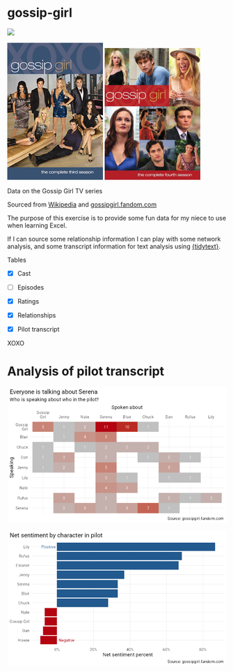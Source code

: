 # gossip-girl

![](https://img.shields.io/badge/XOXO-in_progress-B40411?style=for-the-badge&labelColor=black
)

![](assets/Gossip_Girl_season_3_DVD.png)
![](assets/Gossip_Girl_season_4_DVD.png)

Data on the Gossip Girl TV series

Sourced from [Wikipedia](https://en.wikipedia.org/wiki/Gossip_Girl) and 
[gossipgirl.fandom.com](https://gossipgirl.fandom.com/wiki/Gossip_Girl_Wiki)

The purpose of this exercise is to provide some fun data for my niece to use when 
learning Excel.

If I can source some relationship information I can play with some network analysis, 
and some transcript information for text analysis using 
[{tidytext}](https://juliasilge.github.io/tidytext/).

Tables

- [x] Cast
- [ ] Episodes
- [x] Ratings
- [x] Relationships
- [x] Pilot transcript


XOXO

# Analysis of pilot transcript

![](charts/gg-pilot-speaking-about.png)

![](charts/gg-pilot-sentiment.png)
